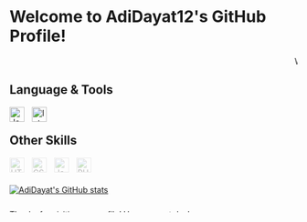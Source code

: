 # Welcome to AdiDayat12's GitHub Profile!



<marquee>Welcome to my GitHub profile! Enjoy browsing through my projects!</marquee>

## Language & Tools
[<img align="left" alt="Java" width="26px" src="https://cdn.jsdelivr.net/gh/devicons/devicon/icons/java/java-original.svg" style="padding-right:10px;" />](https://www.java.com/)
[<img align="left" alt="IntelliJ IDEA" width="26px" src="https://cdn.jsdelivr.net/gh/devicons/devicon/icons/intellij/intellij-original.svg" style="padding-right:10px;" />](https://www.jetbrains.com/idea/)

<br/>

## Other Skills
[<img align="left" alt="HTML5" width="26px" src="https://cdn.jsdelivr.net/gh/devicons/devicon/icons/html5/html5-original.svg" style="padding-right:10px; opacity:0.3;" />](https://www.w3.org/html/)
[<img align="left" alt="CSS3" width="26px" src="https://cdn.jsdelivr.net/gh/devicons/devicon/icons/css3/css3-original.svg" style="padding-right:10px; opacity:0.3;" />](https://www.w3.org/Style/CSS/Overview.en.html)
[<img align="left" alt="JavaScript" width="26px" src="https://cdn.jsdelivr.net/gh/devicons/devicon/icons/javascript/javascript-original.svg" style="padding-right:10px; opacity:0.3;" />](https://developer.mozilla.org/en-US/docs/Web/JavaScript)
[<img align="left" alt="PHP" width="26px" src="https://cdn.jsdelivr.net/gh/devicons/devicon/icons/php/php-original.svg" style="padding-right:10px; opacity:0.3;" />](https://www.php.net/)

<br/>
<br />

[![AdiDayat's GitHub stats](https://github-readme-stats.vercel.app/api?username=AdiDayat12)](https://github.com/AdiDayat12/github-readme-stats)

<marquee direction="up">Thanks for visiting my profile! Have a great day!</marquee>

